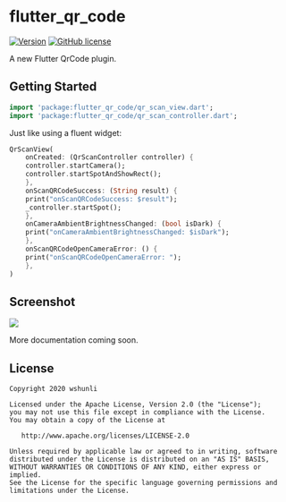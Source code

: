 # flutter_qr_code

[![Version](https://img.shields.io/pub/v/flutter_qr_code.svg)](https://pub.dev/packages/flutter_qr_code) 
[![GitHub license](https://img.shields.io/github/license/wshunli/flutter_qr_code.svg)](https://github.com/wshunli/flutter_qr_code/blob/master/LICENSE)

A new Flutter QrCode plugin.

## Getting Started


```dart
import 'package:flutter_qr_code/qr_scan_view.dart';
import 'package:flutter_qr_code/qr_scan_controller.dart';
```

Just like using a fluent widget:

```dart
QrScanView(
    onCreated: (QrScanController controller) {
    controller.startCamera();
    controller.startSpotAndShowRect();
    },
    onScanQRCodeSuccess: (String result) {
    print("onScanQRCodeSuccess: $result");
    _controller.startSpot();
    },
    onCameraAmbientBrightnessChanged: (bool isDark) {
    print("onCameraAmbientBrightnessChanged: $isDark");
    },
    onScanQRCodeOpenCameraError: () {
    print("onScanQRCodeOpenCameraError: ");
    },
)
```

## Screenshot

![](https://raw.githubusercontent.com/wshunli/flutter_qr_code/master/screenshot.jpg)

More documentation coming soon.

## License

    Copyright 2020 wshunli

    Licensed under the Apache License, Version 2.0 (the "License");
    you may not use this file except in compliance with the License.
    You may obtain a copy of the License at

       http://www.apache.org/licenses/LICENSE-2.0

    Unless required by applicable law or agreed to in writing, software
    distributed under the License is distributed on an "AS IS" BASIS,
    WITHOUT WARRANTIES OR CONDITIONS OF ANY KIND, either express or implied.
    See the License for the specific language governing permissions and
    limitations under the License.
